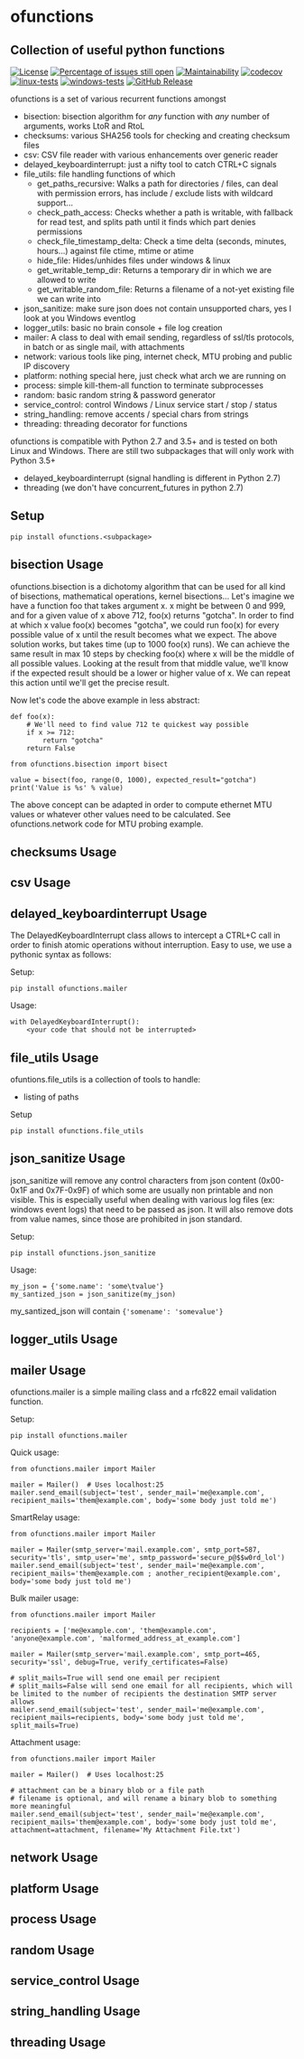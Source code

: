 # ofunctions
## Collection of useful python functions

[![License](https://img.shields.io/badge/License-BSD%203--Clause-blue.svg)](https://opensource.org/licenses/BSD-3-Clause)
[![Percentage of issues still open](http://isitmaintained.com/badge/open/netinvent/ofunctions.svg)](http://isitmaintained.com/project/netinvent/ofunctions "Percentage of issues still open")
[![Maintainability](https://api.codeclimate.com/v1/badges/d82ea82db47d8a91c5b6/maintainability)](https://codeclimate.com/github/netinvent/ofunctions/maintainability)
[![codecov](https://codecov.io/gh/netinvent/ofunctions/branch/master/graph/badge.svg?token=WKQQHGHTO8)](https://codecov.io/gh/netinvent/ofunctions)
[![linux-tests](https://github.com/netinvent/ofunctions/actions/workflows/linux.yaml/badge.svg)](https://github.com/netinvent/ofunctions/actions/workflows/linux.yaml)
[![windows-tests](https://github.com/netinvent/ofunctions/actions/workflows/windows.yaml/badge.svg)](https://github.com/netinvent/ofunctions/actions/workflows/windows.yaml)
[![GitHub Release](https://img.shields.io/github/release/netinvent/ofunctions.svg?label=Latest)](https://github.com/netinvent/ofunctions/releases/latest)

ofunctions is a set of various recurrent functions amongst

- bisection: bisection algorithm for *any* function with *any* number of arguments, works LtoR and RtoL
- checksums: various SHA256 tools for checking and creating checksum files
- csv: CSV file reader with various enhancements over generic reader
- delayed_keyboardinterrupt: just a nifty tool to catch CTRL+C signals
- file_utils: file handling functions of which
  - get_paths_recursive: Walks a path for directories / files, can deal with permission errors, has include / exclude lists with wildcard support...
  - check_path_access: Checks whether a path is writable, with fallback for read test, and splits path until it finds which part denies permissions
  - check_file_timestamp_delta: Check a time delta (seconds, minutes, hours...) against file ctime, mtime or atime
  - hide_file: Hides/unhides files under windows & linux
  - get_writable_temp_dir: Returns a temporary dir in which we are allowed to write
  - get_writable_random_file: Returns a filename of a not-yet existing file we can write into
- json_sanitize: make sure json does not contain unsupported chars, yes I look at you Windows eventlog
- logger_utils: basic no brain console + file log creation
- mailer: A class to deal with email sending, regardless of ssl/tls protocols, in batch or as single mail, with attachments
- network: various tools like ping, internet check, MTU probing and public IP discovery
- platform: nothing special here, just check what arch we are running on
- process: simple kill-them-all function to terminate subprocesses
- random: basic random string & password generator
- service_control: control Windows / Linux service start / stop / status
- string_handling: remove accents / special chars from strings
- threading: threading decorator for functions

ofunctions is compatible with Python 2.7 and 3.5+ and is tested on both Linux and Windows.
There are still two subpackages that will only work with Python 3.5+
- delayed_keyboardinterrupt (signal handling is different in Python 2.7)
- threading (we don't have concurrent_futures in python 2.7)


## Setup

```
pip install ofunctions.<subpackage>

```

## bisection Usage

ofunctions.bisection is a dichotomy algorithm that can be used for all kind of bisections, mathematical operations, kernel bisections...
Let's imagine we have a function foo that takes argument x.
x might be between 0 and 999, and for a given value of x above 712, foo(x) returns "gotcha".
In order to find at which x value foo(x) becomes "gotcha", we could run foo(x) for every possible value of x until the result becomes what we expect.
The above solution works, but takes time (up to 1000 foo(x) runs).
We can achieve the same result in max 10 steps by checking foo(x) where x will be the middle of all possible values.
Looking at the result from that middle value, we'll know if the expected result should be a lower or higher value of x. We can repeat this action until we'll get the precise result.

Now let's code the above example in less abstract:
```
def foo(x):
	# We'll need to find value 712 te quickest way possible
	if x >= 712:
		return "gotcha"
	return False

from ofunctions.bisection import bisect

value = bisect(foo, range(0, 1000), expected_result="gotcha")
print('Value is %s' % value)
```

The above concept can be adapted in order to compute ethernet MTU values or whatever other values need to be calculated.
See ofunctions.network code for MTU probing example.


## checksums Usage

## csv Usage

## delayed_keyboardinterrupt Usage

The DelayedKeyboardInterrupt class allows to intercept a CTRL+C call in order to finish atomic operations without interruption.
Easy to use, we use a pythonic syntax as follows:

Setup:
```
pip install ofunctions.mailer
```

Usage:
```
with DelayedKeyboardInterrupt():
	<your code that should not be interrupted>
```
## file_utils Usage

ofuntions.file_utils is a collection of tools to handle:
- listing of paths

Setup
```
pip install ofunctions.file_utils
```

## json_sanitize Usage

json_sanitize will remove any control characters from json content (0x00-0x1F and 0x7F-0x9F) of which some are usually non printable and non visible.
This is especially useful when dealing with various log files (ex: windows event logs) that need to be passed as json.
It will also remove dots from value names, since those are prohibited in json standard.

Setup:
```
pip install ofunctions.json_sanitize
```

Usage:
```
my_json = {'some.name': 'some\tvalue'}
my_santized_json = json_sanitize(my_json)
```
my_santized_json will contain `{'somename': 'somevalue'}`

## logger_utils Usage

## mailer Usage

ofunctions.mailer is a simple mailing class and a rfc822 email validation function.

Setup:
```
pip install ofunctions.mailer
```

Quick usage:
```
from ofunctions.mailer import Mailer

mailer = Mailer()  # Uses localhost:25
mailer.send_email(subject='test', sender_mail='me@example.com', recipient_mails='them@example.com', body='some body just told me')
```

SmartRelay usage:
```
from ofunctions.mailer import Mailer

mailer = Mailer(smtp_server='mail.example.com', smtp_port=587, security='tls', smtp_user='me', smtp_password='secure_p@$$w0rd_lol')
mailer.send_email(subject='test', sender_mail='me@example.com', recipient_mails='them@example.com ; another_recipient@example.com', body='some body just told me')
```

Bulk mailer usage:
```
from ofunctions.mailer import Mailer

recipients = ['me@example.com', 'them@example.com', 'anyone@example.com', 'malformed_address_at_example.com']

mailer = Mailer(smtp_server='mail.example.com', smtp_port=465, security='ssl', debug=True, verify_certificates=False)

# split_mails=True will send one email per recipient
# split_mails=False will send one email for all recipients, which will be limited to the number of recipients the destination SMTP server allows
mailer.send_email(subject='test', sender_mail='me@example.com', recipient_mails=recipients, body='some body just told me', split_mails=True)
```

Attachment usage:
```
from ofunctions.mailer import Mailer

mailer = Mailer()  # Uses localhost:25

# attachment can be a binary blob or a file path
# filename is optional, and will rename a binary blob to something more meaningful
mailer.send_email(subject='test', sender_mail='me@example.com', recipient_mails='them@example.com', body='some body just told me', attachment=attachment, filename='My Attachment File.txt')
```

## network Usage

## platform Usage

## process Usage

## random Usage

## service_control Usage

## string_handling Usage

## threading Usage
